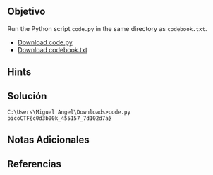 ## Objetivo
Run the Python script `code.py` in the same directory as `codebook.txt`.
-   [Download code.py](https://artifacts.picoctf.net/c/17/code.py)
-   [Download codebook.txt](https://artifacts.picoctf.net/c/17/codebook.txt)
## Hints

## Solución

```
C:\Users\Miguel Angel\Downloads>code.py
picoCTF{c0d3b00k_455157_7d102d7a}

```

## Notas Adicionales

## Referencias